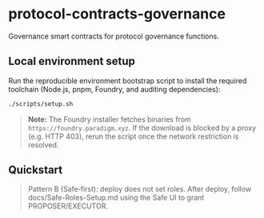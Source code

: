 # protocol-contracts-governance

Governance smart contracts for protocol governance functions.

## Local environment setup

Run the reproducible environment bootstrap script to install the required toolchain (Node.js, pnpm, Foundry, and auditing dependencies):

```bash
./scripts/setup.sh
```

> **Note:** The Foundry installer fetches binaries from `https://foundry.paradigm.xyz`. If the download is blocked by a proxy (e.g. HTTP 403), rerun the script once the network restriction is resolved.

## Quickstart

> Pattern B (Safe‑first): deploy does not set roles. After deploy, follow docs/Safe-Roles-Setup.md using the Safe UI to grant PROPOSER/EXECUTOR.
